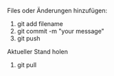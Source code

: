 Files oder Änderungen hinzufügen:

1. git add filename 
2. git commit -m "your message"
3. git push

Aktueller Stand holen
1. git pull